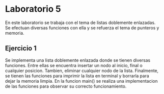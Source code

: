 # Laboratorio 5

En este laboratorio se trabaja con el tema de listas doblemente enlazadas. Se efectuan diversas funciones con ella y se refuerza el tema de punteros y memoria.

## Ejercicio 1

Se implementa una lista doblemente enlazada donde se tienen diversas funciones. Entre ellas se encuentra insertar un nodo al inicio, final o cualquier posicion. Tambien, eliminar cualquier nodo de la lista. Finalmente, se tienen las funciones para imprimir la lista en terminal y borrarla para dejar la memoria limpia. En la funcion main() se realiza una implementacion de las funciones para observar su correcto funcionamiento.